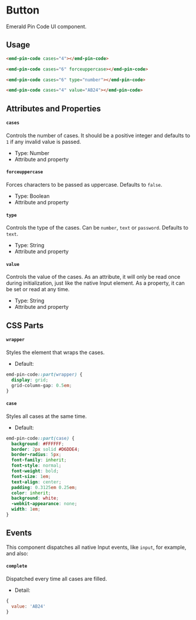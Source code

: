 # Button

Emerald Pin Code UI component.

## Usage

```html
<emd-pin-code cases="4"></emd-pin-code>

<emd-pin-code cases="6" forceuppercase></emd-pin-code>

<emd-pin-code cases="6" type="number"></emd-pin-code>

<emd-pin-code cases="4" value="AB24"></emd-pin-code>
```

## Attributes and Properties

#### `cases`

Controls the number of cases. It should be a positive integer and defaults to `1` if any invalid value is passed.

- Type: Number
- Attribute and property

#### `forceuppercase`

Forces characters to be passed as uppercase. Defaults to `false`.

- Type: Boolean
- Attribute and property

#### `type`

Controls the type of the cases. Can be `number`, `text` or `password`. Defaults to `text`.

- Type: String
- Attribute and property

#### `value`

Controls the value of the cases. As an attribute, it will only be read once during initialization, just like the native Input element. As a property, it can be set or read at any time.

- Type: String
- Attribute and property

## CSS Parts

#### `wrapper`

Styles the element that wraps the cases.

- Default:

```css
emd-pin-code::part(wrapper) {
  display: grid;
  grid-column-gap: 0.5em;
}
```

#### `case`

Styles all cases at the same time.

- Default:

```css
emd-pin-code::part(case) {
  background: #FFFFFF;
  border: 2px solid #D6DDE4;
  border-radius: 5px;
  font-family: inherit;
  font-style: normal;
  font-weight: bold;
  font-size: 1em;
  text-align: center;
  padding: 0.3125em 0.25em;
  color: inherit;
  background: white;
  -webkit-appearance: none;
  width: 1em;
}
```

## Events

This component dispatches all native Input events, like `input`, for example, and also:

#### `complete`

Dispatched every time all cases are filled.

- Detail:

```js
{
  value: 'AB24'
}
```